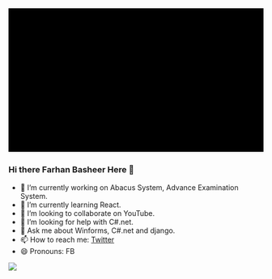 <img src="https://github.com/ticTechtoee/ticTechtoee/blob/37fbbf8a6b3cc09d94b840e0923c1739c16bae5b/GIF-1.gif">

### Hi there Farhan Basheer Here 👋

- 🔭 I’m currently working on Abacus System, Advance Examination System.
- 🌱 I’m currently learning React.
- 👯 I’m looking to collaborate on YouTube.
- 🤔 I’m looking for help with C#.net.
- 💬 Ask me about Winforms, C#.net and django.
- 📫 How to reach me: [Twitter](https://twitter.com/ticTechToee)
- 😄 Pronouns: FB


<img src="https://github-readme-stats.vercel.app/api?username=ticTechtoee&&show_icons=true&title_color=000000&icon_color=000000&text_color=ffffff&bg_color=4285F4">
